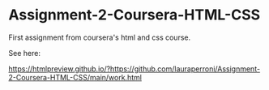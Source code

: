 # Assignment-2-Coursera-HTML-CSS

First assignment from coursera's html and css course.

See here:

https://htmlpreview.github.io/?https://github.com/lauraperroni/Assignment-2-Coursera-HTML-CSS/main/work.html
